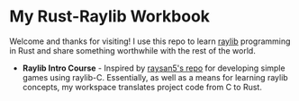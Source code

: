 # My Rust-Raylib Workbook

Welcome and thanks for visiting! I use this repo to learn [raylib](https://www.raylib.com/) programming in Rust and share something worthwhile with the rest of the world.

- **Raylib Intro Course** - Inspired by [raysan5's repo](https://github.com/raysan5/raylib-intro-course?tab=readme-ov-file) for developing simple games using raylib-C. Essentially, as well as a means for learning raylib concepts, my workspace translates project code from C to Rust.
